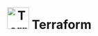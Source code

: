 <h1 align="center">
  <img src="https://www.vectorlogo.zone/logos/terraformio/terraformio-icon.svg" alt="Terraform Logo" width="50" />
  Terraform
</h1>
